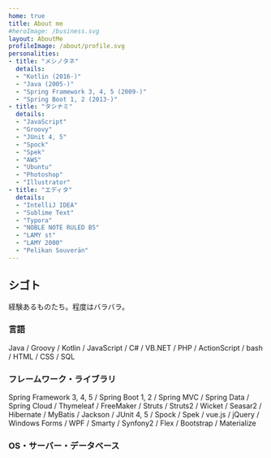 ```yaml
---
home: true
title: About me
#heroImage: /business.svg
layout: AboutMe
profileImage: /about/profile.svg
personalities:
- title: "メシノタネ"
  details:
  - "Kotlin (2016-)"
  - "Java (2005-)"
  - "Spring Framework 3, 4, 5 (2009-)"
  - "Spring Boot 1, 2 (2013-)"
- title: "タシナミ"
  details:
  - "JavaScript"
  - "Groovy"
  - "JUnit 4, 5"
  - "Spock"
  - "Spek"
  - "AWS"
  - "Ubuntu"
  - "Photoshop"
  - "Illustrator"
- title: "エディタ"
  details:
  - "IntelliJ IDEA"
  - "Sublime Text"
  - "Typora"
  - "NOBLE NOTE RULED B5"
  - "LAMY st"
  - "LAMY 2000"
  - "Pelikan Souverän"
---
```


## シゴト

経験あるものたち。程度はバラバラ。


### 言語

Java / Groovy / Kotlin / JavaScript / 
C# / VB&#46;NET / PHP / ActionScript / 
bash / HTML / CSS / SQL

### フレームワーク・ライブラリ

Spring Framework 3, 4, 5 / Spring Boot 1, 2 / Spring MVC / Spring Data / Spring Cloud / 
Thymeleaf / FreeMaker / Struts / Struts2 / Wicket / Seasar2 / 
Hibernate / MyBatis / Jackson / JUnit 4, 5 / Spock / Spek / 
vue.js / jQuery / Windows Forms / WPF / Smarty / Synfony2 / Flex / 
Bootstrap / Materialize

### OS・サーバー・データベース

